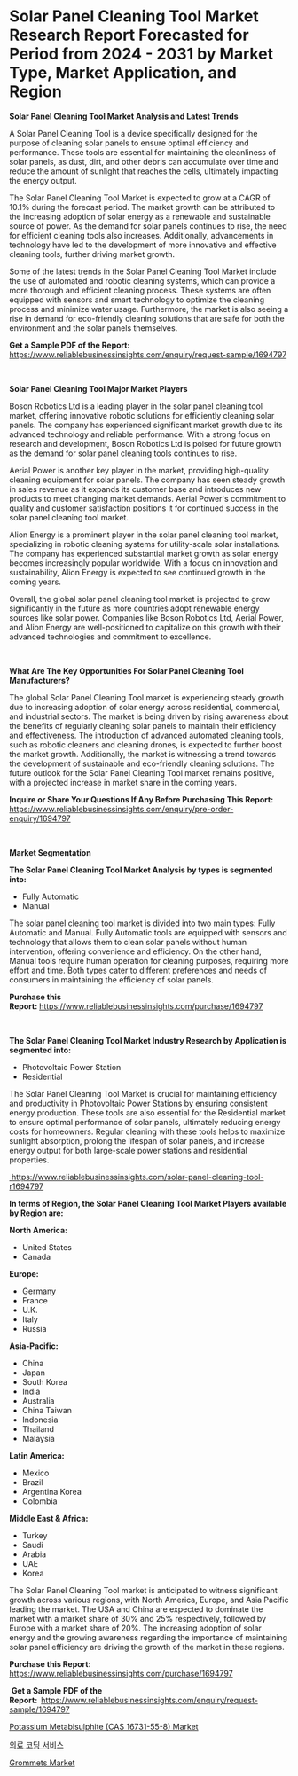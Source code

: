 <p><h1>Solar Panel Cleaning Tool Market Research Report Forecasted for Period from 2024 -  2031 by Market Type, Market Application, and Region</h1></p><p><strong>Solar Panel Cleaning Tool Market Analysis and Latest Trends</strong></p>
<p><p>A Solar Panel Cleaning Tool is a device specifically designed for the purpose of cleaning solar panels to ensure optimal efficiency and performance. These tools are essential for maintaining the cleanliness of solar panels, as dust, dirt, and other debris can accumulate over time and reduce the amount of sunlight that reaches the cells, ultimately impacting the energy output.</p><p>The Solar Panel Cleaning Tool Market is expected to grow at a CAGR of 10.1% during the forecast period. The market growth can be attributed to the increasing adoption of solar energy as a renewable and sustainable source of power. As the demand for solar panels continues to rise, the need for efficient cleaning tools also increases. Additionally, advancements in technology have led to the development of more innovative and effective cleaning tools, further driving market growth.</p><p>Some of the latest trends in the Solar Panel Cleaning Tool Market include the use of automated and robotic cleaning systems, which can provide a more thorough and efficient cleaning process. These systems are often equipped with sensors and smart technology to optimize the cleaning process and minimize water usage. Furthermore, the market is also seeing a rise in demand for eco-friendly cleaning solutions that are safe for both the environment and the solar panels themselves.</p></p>
<p><strong>Get a Sample PDF of the Report:&nbsp;</strong> <a href="https://www.reliablebusinessinsights.com/enquiry/request-sample/1694797">https://www.reliablebusinessinsights.com/enquiry/request-sample/1694797</a></p>
<p>&nbsp;</p>
<p><strong>Solar Panel Cleaning Tool Major Market Players</strong></p>
<p><p>Boson Robotics Ltd is a leading player in the solar panel cleaning tool market, offering innovative robotic solutions for efficiently cleaning solar panels. The company has experienced significant market growth due to its advanced technology and reliable performance. With a strong focus on research and development, Boson Robotics Ltd is poised for future growth as the demand for solar panel cleaning tools continues to rise.</p><p>Aerial Power is another key player in the market, providing high-quality cleaning equipment for solar panels. The company has seen steady growth in sales revenue as it expands its customer base and introduces new products to meet changing market demands. Aerial Power's commitment to quality and customer satisfaction positions it for continued success in the solar panel cleaning tool market.</p><p>Alion Energy is a prominent player in the solar panel cleaning tool market, specializing in robotic cleaning systems for utility-scale solar installations. The company has experienced substantial market growth as solar energy becomes increasingly popular worldwide. With a focus on innovation and sustainability, Alion Energy is expected to see continued growth in the coming years.</p><p>Overall, the global solar panel cleaning tool market is projected to grow significantly in the future as more countries adopt renewable energy sources like solar power. Companies like Boson Robotics Ltd, Aerial Power, and Alion Energy are well-positioned to capitalize on this growth with their advanced technologies and commitment to excellence.</p></p>
<p>&nbsp;</p>
<p><strong>What Are The Key Opportunities For Solar Panel Cleaning Tool Manufacturers?</strong></p>
<p><p>The global Solar Panel Cleaning Tool market is experiencing steady growth due to increasing adoption of solar energy across residential, commercial, and industrial sectors. The market is being driven by rising awareness about the benefits of regularly cleaning solar panels to maintain their efficiency and effectiveness. The introduction of advanced automated cleaning tools, such as robotic cleaners and cleaning drones, is expected to further boost the market growth. Additionally, the market is witnessing a trend towards the development of sustainable and eco-friendly cleaning solutions. The future outlook for the Solar Panel Cleaning Tool market remains positive, with a projected increase in market share in the coming years.</p></p>
<p><strong>Inquire or Share Your Questions If Any Before Purchasing This Report:</strong> <a href="https://www.reliablebusinessinsights.com/enquiry/pre-order-enquiry/1694797">https://www.reliablebusinessinsights.com/enquiry/pre-order-enquiry/1694797</a></p>
<p>&nbsp;</p>
<p><strong>Market Segmentation</strong></p>
<p><strong>The Solar Panel Cleaning Tool Market Analysis by types is segmented into:</strong></p>
<p><ul><li>Fully Automatic</li><li>Manual</li></ul></p>
<p><p>The solar panel cleaning tool market is divided into two main types: Fully Automatic and Manual. Fully Automatic tools are equipped with sensors and technology that allows them to clean solar panels without human intervention, offering convenience and efficiency. On the other hand, Manual tools require human operation for cleaning purposes, requiring more effort and time. Both types cater to different preferences and needs of consumers in maintaining the efficiency of solar panels.</p></p>
<p><strong>Purchase this Report:&nbsp;</strong><a href="https://www.reliablebusinessinsights.com/purchase/1694797">https://www.reliablebusinessinsights.com/purchase/1694797</a></p>
<p>&nbsp;</p>
<p><strong>The Solar Panel Cleaning Tool Market Industry Research by Application is segmented into:</strong></p>
<p><ul><li>Photovoltaic Power Station</li><li>Residential</li></ul></p>
<p><p>The Solar Panel Cleaning Tool Market is crucial for maintaining efficiency and productivity in Photovoltaic Power Stations by ensuring consistent energy production. These tools are also essential for the Residential market to ensure optimal performance of solar panels, ultimately reducing energy costs for homeowners. Regular cleaning with these tools helps to maximize sunlight absorption, prolong the lifespan of solar panels, and increase energy output for both large-scale power stations and residential properties.</p></p>
<p><a href="https://www.reliablebusinessinsights.com/solar-panel-cleaning-tool-r1694797">&nbsp;https://www.reliablebusinessinsights.com/solar-panel-cleaning-tool-r1694797</a></p>
<p><strong>In terms of Region, the Solar Panel Cleaning Tool Market Players available by Region are:</strong></p>
<p>
    <p> <strong> North America: </strong>
        <ul>
            <li>United States</li>
            <li>Canada</li>
        </ul>
        </p> 
    <p> <strong> Europe: </strong>
        <ul>
            <li>Germany</li>
            <li>France</li>
            <li>U.K.</li>
            <li>Italy</li>
            <li>Russia</li>
        </ul>
        </p> 
    <p> <strong> Asia-Pacific: </strong>
        <ul>
            <li>China</li>
            <li>Japan</li>
            <li>South Korea</li>
            <li>India</li>
            <li>Australia</li>
            <li>China Taiwan</li>
            <li>Indonesia</li>
            <li>Thailand</li>
            <li>Malaysia</li>
        </ul>
        </p> 
    <p> <strong> Latin America: </strong>
        <ul>
            <li>Mexico</li>
            <li>Brazil</li>
            <li>Argentina Korea</li>
            <li>Colombia</li>
        </ul>
        </p> 
    <p> <strong> Middle East & Africa: </strong>
        <ul>
            <li>Turkey</li>
            <li>Saudi</li>
            <li>Arabia</li>
            <li>UAE</li>
            <li>Korea</li>
        </ul>
    </p>
    </p>
<p><p>The Solar Panel Cleaning Tool market is anticipated to witness significant growth across various regions, with North America, Europe, and Asia Pacific leading the market. The USA and China are expected to dominate the market with a market share of 30% and 25% respectively, followed by Europe with a market share of 20%. The increasing adoption of solar energy and the growing awareness regarding the importance of maintaining solar panel efficiency are driving the growth of the market in these regions.</p></p>
<p><strong>Purchase this Report: </strong><a href="https://www.reliablebusinessinsights.com/purchase/1694797">https://www.reliablebusinessinsights.com/purchase/1694797</a></p>
<p>&nbsp;<strong>Get a Sample PDF of the Report:&nbsp;&nbsp;</strong><a href="https://www.reliablebusinessinsights.com/enquiry/request-sample/1694797">https://www.reliablebusinessinsights.com/enquiry/request-sample/1694797</a></p>
<p><strong></strong></p>
<p><p><a href="https://medium.com/@tigerlookbaliw/potassium-metabisulphite-cas-16731-55-8-market-size-market-segmentation-market-trends-and-ad588c618392">Potassium Metabisulphite (CAS 16731-55-8) Market</a></p><p><a href="https://github.com/rrmadityapu/Market-Research-Report-List-1/blob/main/1873861183840.md">의료 코딩 서비스</a></p><p><a href="https://medium.com/@valroy852472024/grommets-industry-analysis-report-its-market-size-growing-with-a-cagr-of-7-9-eb4ab641e929">Grommets Market</a></p></p>